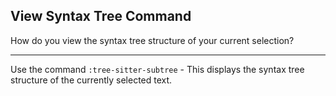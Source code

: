 ## View Syntax Tree Command

How do you view the syntax tree structure of your current selection?

---

Use the command `:tree-sitter-subtree` - This displays the syntax tree structure of the currently selected text.

